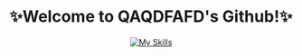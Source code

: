 <div align="center">
  <h1> ✨Welcome to QAQDFAFD's Github!✨ </h1>
  
[![My Skills](https://skillicons.dev/icons?i=js,html,css,ts,express,vue,nodejs,mysql)](https://skillicons.dev)

</div>
